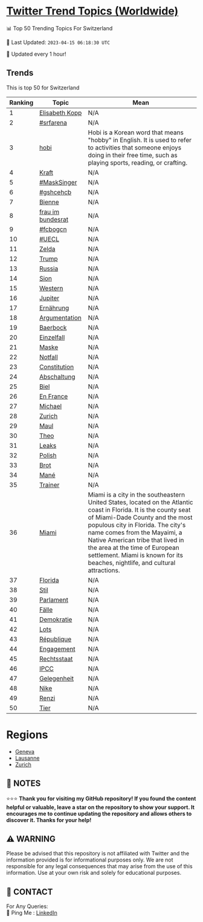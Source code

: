 [Twitter Trend Topics (Worldwide)](https://github.com/ErcinDedeoglu/Twitter-Trend-Topics)
==========


📊 Top 50 Trending Topics For Switzerland

📆 Last Updated: `2023-04-15 06:18:30 UTC`

🔧 Updated every 1 hour!


## Trends

This is top 50 for Switzerland

| Ranking | Topic | Mean |
| ------- | ------------ | ------------ |
| 1 | [Elisabeth Kopp](http://twitter.com/search?q=Elisabeth+Kopp) | N/A |
| 2 | [#srfarena](http://twitter.com/search?q=%23srfarena) | N/A |
| 3 | [hobi](http://twitter.com/search?q=hobi) | Hobi is a Korean word that means "hobby" in English. It is used to refer to activities that someone enjoys doing in their free time, such as playing sports, reading, or crafting. |
| 4 | [Kraft](http://twitter.com/search?q=Kraft) | N/A |
| 5 | [#MaskSinger](http://twitter.com/search?q=%23MaskSinger) | N/A |
| 6 | [#gshcehcb](http://twitter.com/search?q=%23gshcehcb) | N/A |
| 7 | [Bienne](http://twitter.com/search?q=Bienne) | N/A |
| 8 | [frau im bundesrat](http://twitter.com/search?q=frau+im+bundesrat) | N/A |
| 9 | [#fcbogcn](http://twitter.com/search?q=%23fcbogcn) | N/A |
| 10 | [#UECL](http://twitter.com/search?q=%23UECL) | N/A |
| 11 | [Zelda](http://twitter.com/search?q=Zelda) | N/A |
| 12 | [Trump](http://twitter.com/search?q=Trump) | N/A |
| 13 | [Russia](http://twitter.com/search?q=Russia) | N/A |
| 14 | [Sion](http://twitter.com/search?q=Sion) | N/A |
| 15 | [Western](http://twitter.com/search?q=Western) | N/A |
| 16 | [Jupiter](http://twitter.com/search?q=Jupiter) | N/A |
| 17 | [Ernährung](http://twitter.com/search?q=Ern%c3%a4hrung) | N/A |
| 18 | [Argumentation](http://twitter.com/search?q=Argumentation) | N/A |
| 19 | [Baerbock](http://twitter.com/search?q=Baerbock) | N/A |
| 20 | [Einzelfall](http://twitter.com/search?q=Einzelfall) | N/A |
| 21 | [Maske](http://twitter.com/search?q=Maske) | N/A |
| 22 | [Notfall](http://twitter.com/search?q=Notfall) | N/A |
| 23 | [Constitution](http://twitter.com/search?q=Constitution) | N/A |
| 24 | [Abschaltung](http://twitter.com/search?q=Abschaltung) | N/A |
| 25 | [Biel](http://twitter.com/search?q=Biel) | N/A |
| 26 | [En France](http://twitter.com/search?q=En+France) | N/A |
| 27 | [Michael](http://twitter.com/search?q=Michael) | N/A |
| 28 | [Zurich](http://twitter.com/search?q=Zurich) | N/A |
| 29 | [Maul](http://twitter.com/search?q=Maul) | N/A |
| 30 | [Theo](http://twitter.com/search?q=Theo) | N/A |
| 31 | [Leaks](http://twitter.com/search?q=Leaks) | N/A |
| 32 | [Polish](http://twitter.com/search?q=Polish) | N/A |
| 33 | [Brot](http://twitter.com/search?q=Brot) | N/A |
| 34 | [Mané](http://twitter.com/search?q=Man%c3%a9) | N/A |
| 35 | [Trainer](http://twitter.com/search?q=Trainer) | N/A |
| 36 | [Miami](http://twitter.com/search?q=Miami) | Miami is a city in the southeastern United States, located on the Atlantic coast in Florida. It is the county seat of Miami-Dade County and the most populous city in Florida. The city's name comes from the Mayaimi, a Native American tribe that lived in the area at the time of European settlement. Miami is known for its beaches, nightlife, and cultural attractions. |
| 37 | [Florida](http://twitter.com/search?q=Florida) | N/A |
| 38 | [Stil](http://twitter.com/search?q=Stil) | N/A |
| 39 | [Parlament](http://twitter.com/search?q=Parlament) | N/A |
| 40 | [Fälle](http://twitter.com/search?q=F%c3%a4lle) | N/A |
| 41 | [Demokratie](http://twitter.com/search?q=Demokratie) | N/A |
| 42 | [Lots](http://twitter.com/search?q=Lots) | N/A |
| 43 | [République](http://twitter.com/search?q=R%c3%a9publique) | N/A |
| 44 | [Engagement](http://twitter.com/search?q=Engagement) | N/A |
| 45 | [Rechtsstaat](http://twitter.com/search?q=Rechtsstaat) | N/A |
| 46 | [IPCC](http://twitter.com/search?q=IPCC) | N/A |
| 47 | [Gelegenheit](http://twitter.com/search?q=Gelegenheit) | N/A |
| 48 | [Nike](http://twitter.com/search?q=Nike) | N/A |
| 49 | [Renzi](http://twitter.com/search?q=Renzi) | N/A |
| 50 | [Tier](http://twitter.com/search?q=Tier) | N/A |



# Regions

* [Geneva](</Switzerland/Geneva.md>)
* [Lausanne](</Switzerland/Lausanne.md>)
* [Zurich](</Switzerland/Zurich.md>)



## 📝 NOTES

⭐⭐⭐ **Thank you for visiting my GitHub repository! If you found the content helpful or valuable, leave a star on the repository to show your support. It encourages me to continue updating the repository and allows others to discover it. Thanks for your help!**


## ⚠️ WARNING

Please be advised that this repository is not affiliated with Twitter and the information provided is for informational purposes only. We are not responsible for any legal consequences that may arise from the use of this information. Use at your own risk and solely for educational purposes.


## 📨 CONTACT

 For Any Queries:  
            🏓 Ping Me : [LinkedIn](https://www.linkedin.com/in/ercindedeoglu/)
